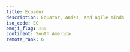 ```yaml
---
title: Ecuador
description: Equator, Andes, and agile minds
iso_code: EC
emoji_flag: 🇪🇨
continent: South America
remote_rank: 6
---
```

